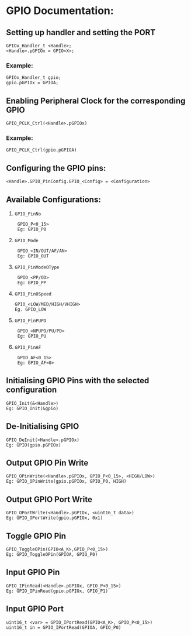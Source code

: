 # GPIO Documentation: 

## Setting up handler and setting the PORT
	GPIOx_Handler_t <Handle>;
	<Handle>.pGPIOx = GPIO<X>;

### Example: 
	GPIOx_Handler_t gpio;
	gpio.pGPIOx = GPIOA;

## Enabling Peripheral Clock for the corresponding GPIO
	GPIO_PCLK_Ctrl(<Handle>.pGPIOx)
### Example: 
	GPIO_PCLK_Ctrl(gpio.pGPIOA)

## Configuring the GPIO pins: 
	<Handle>.GPIO_PinConfig.GPIO_<Config> = <Configuration>

 ## Available Configurations:
1. ```GPIO_PinNo``` 
	```  
	 GPIO_P<0_15>
	 Eg: GPIO_P0 
	 ``` 
2. ```GPIO_Mode``` 
	```  
	 GPIO_<IN/OUT/AF/AN>
	 Eg: GPIO_OUT 
	 ```
 3. ```GPIO_PinModeOType``` 
	```  
	 GPIO_<PP/OD>
	 Eg: GPIO_PP 
	 ``` 
 4. ```GPIO_PinOSpeed```
	```
 	GPIO_<LOW/MED/HIGH/VHIGH>
 	Eg. GPIO_LOW
 	```
 5. ```GPIO_PinPUPD``` 
	```  
	 GPIO_<NPUPD/PU/PD>
	 Eg: GPIO_PU 
	 ```
 6. ```GPIO_PinAF``` 
	```  
	 GPIO_AF<0_15>
	 Eg: GPIO_AF<0> 
	 ```
## Initialising GPIO Pins with the selected configuration
	GPIO_Init(&<Handle>)
 	Eg: GPIO_Init(&gpio)
## De-Initialising GPIO 
	GPIO_DeInit(<Handle>.pGPIOx)
	Eg: GPIO(gpio.pGPIOx)
## Output GPIO Pin Write
 	GPIO_OPinWrite(<Handle>.pGPIOx, GPIO_P<0_15>, <HIGH/LOW>)
	Eg: GPIO_OPinWrite(gpio.pGPIOx, GPIO_P0, HIGH)
## Output GPIO Port Write
 	GPIO_OPortWrite(<Handle>.pGPIOx, <uint16_t data>)
	Eg: GPIO_OPortWrite(gpio.pGPIOx, 0x1)
## Toggle GPIO Pin
 	GPIO_ToggleOPin(GPIO<A_K>,GPIO_P<0_15>)
	Eg: GPIO_ToggleOPin(GPIOA, GPIO_P0)
## Input GPIO Pin
	GPIO_IPinRead(<Handle>.pGPIOx, GPIO_P<0_15>)
 	Eg: GPIO_IPinRead(gpio.pGPIOx, GPIO_P1)
## Input GPIO Port
	uint16_t <var> = GPIO_IPortRead(GPIO<A_K>, GPIO_P<0_15>)
 	uint16_t in = GPIO_IPortRead(GPIOA, GPIO_P0)